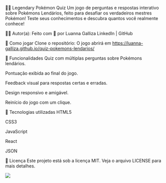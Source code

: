 🧠✨ Legendary Pokémon Quiz
Um jogo de perguntas e respostas interativo sobre Pokémons Lendários, feito para desafiar os verdadeiros mestres Pokémon! Teste seus conhecimentos e descubra quantos você realmente conhece!

🧝‍♀️ Autor(a):
Feito com 💙 por Luanna Galliza
LinkedIn | GitHub

🧩 Como jogar
Clone o repositório:
O jogo abrirá em https://luanna-galliza.github.io/quiz-pokemons-lendarios/

📌 Funcionalidades
Quiz com múltiplas perguntas sobre Pokémons lendários.

Pontuação exibida ao final do jogo.

Feedback visual para respostas certas e erradas.

Design responsivo e amigável.

Reinício do jogo com um clique.

🚀 Tecnologias utilizadas
HTML5

CSS3

JavaScript

React 

JSON 

📄 Licença
Este projeto está sob a licença MIT. Veja o arquivo LICENSE para mais detalhes.

![](https://media2.giphy.com/media/5Yl9ZjaQI3waUpEBVO/200w.gif?cid=6c09b952j27xjkalhjvuy9ob4gkcj422mcq17odchm5znsq9&ep=v1_gifs_search&rid=200w.gif&ct=g)

